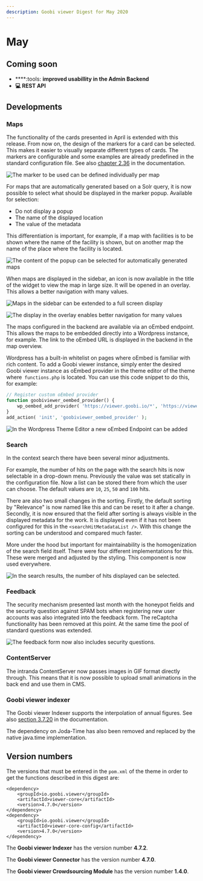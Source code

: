 ```yaml
---
description: Goobi viewer Digest for May 2020
---
```


# May

## Coming soon

* ****:tools: **improved usabillity in the Admin Backend**
* ****:computer:** REST API**

## Developments&#x20;

### Maps

The functionality of the cards presented in April is extended with this release. From now on, the design of the markers for a card can be selected. This makes it easier to visually separate different types of cards. The markers are configurable and some examples are already predefined in the standard configuration file. See also [chapter 2.36](https://docs.goobi.io/goobi-viewer-en/2/2.36) in the documentation.

![The marker to be used can be defined individually per map](../.gitbook/assets/2020-05\_maps\_overview.png)

For maps that are automatically generated based on a Solr query, it is now possible to select what should be displayed in the marker popup. Available for selection:

* Do not display a popup&#x20;
* The name of the displayed location
* The value of the metadata

This differentiation is important, for example, if a map with facilities is to be shown where the name of the facility is shown, but on another map the name of the place where the facility is located.

![The content of the popup can be selected for automatically generated maps](../.gitbook/assets/2020-05\_maps\_dropdown.png)

When maps are displayed in the sidebar, an icon is now available in the title of the widget to view the map in large size. It will be opened in an overlay. This allows a better navigation with many values.

![Maps in the sidebar can be extended to a full screen display](../.gitbook/assets/2020\_05-maps\_sidebar.png)

![The display in the overlay enables better navigation for many values](../.gitbook/assets/2020\_05-maps-overlay.png)

The maps configured in the backend are available via an oEmbed endpoint. This allows the maps to be embedded directly into a Wordpress instance, for example. The link to the oEmbed URL is displayed in the backend in the map overview.&#x20;

Wordpress has a built-in whitelist on pages where oEmbed is familiar with rich content. To add a Goobi viewer instance, simply enter the desired Goobi viewer instance as oEmbed provider in the theme editor of the theme where` functions.php` is located. You can use this code snippet to do this, for example:

```php
// Register custom oEmbed provider
function goobiviewer_oembed_provider() {
	wp_oembed_add_provider( 'https://viewer.goobi.io/*', 'https://viewer.goobi.io/oembed' );
}
add_action( 'init', 'goobiviewer_oembed_provider' );
```

![In the Wordpress Theme Editor a new oEmbed Endpoint can be added](../.gitbook/assets/2020\_05-wordpress-oembed-provider.png)

### Search

In the context search there have been several minor adjustments.&#x20;

For example, the number of hits on the page with the search hits is now selectable in a drop-down menu. Previously the value was set statically in the configuration file. Now a list can be stored there from which the user can choose. The default values are `10`, `25`, `50` and `100` hits.&#x20;

There are also two small changes in the sorting. Firstly, the default sorting by "Relevance" is now named like this and can be reset to it after a change. Secondly, it is now ensured that the field after sorting is always visible in the displayed metadata for the work. It is displayed even if it has not been configured for this in the `<searchHitMetadataList />`. With this change the sorting can be understood and compared much faster.&#x20;

More under the hood but important for maintainability is the homogenization of the search field itself. There were four different implementations for this. These were merged and adjusted by the styling. This component is now used everywhere.

![In the search results, the number of hits displayed can be selected.](../.gitbook/assets/2020\_05-hits-per-page-and-relevance.png)

### Feedback&#x20;

The security mechanism presented last month with the honeypot fields and the security question against SPAM bots when registering new user accounts was also integrated into the feedback form. The reCaptcha functionality has been removed at this point. At the same time the pool of standard questions was extended.

![The feedback form now also includes security questions.](../.gitbook/assets/2020-05\_feedback\_security\_question.png)

### ContentServer&#x20;

The intranda ContentServer now passes images in GIF format directly through. This means that it is now possible to upload small animations in the back end and use them in CMS.&#x20;

### Goobi viewer indexer&#x20;

The Goobi viewer Indexer supports the interpolation of annual figures. See also [section 3.7.20](https://docs.goobi.io/goobi-viewer-en/3/3.7#3-7-20-parameter-interpolateyears) in the documentation.&#x20;

The dependency on Joda-Time has also been removed and replaced by the native java.time implementation.

## Version numbers&#x20;

The versions that must be entered in the `pom.xml` of the theme in order to get the functions described in this digest are:

```markup
<dependency>
    <groupId>io.goobi.viewer</groupId>
    <artifactId>viewer-core</artifactId>
    <version>4.7.0</version>
</dependency>
<dependency>
    <groupId>io.goobi.viewer</groupId>
    <artifactId>viewer-core-config</artifactId>
    <version>4.7.0</version>
</dependency>
```

The **Goobi viewer Indexer** has the version number **4.7.2**.&#x20;

The **Goobi viewer Connector** has the version number **4.7.0**.

The **Goobi viewer Crowdsourcing Module** has the version number **1.4.0**.
